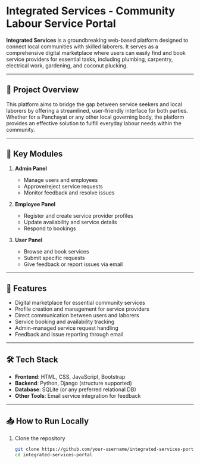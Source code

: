 # Integrated Services - Community Labour Service Portal

**Integrated Services** is a groundbreaking web-based platform designed to connect local communities with skilled laborers. It serves as a comprehensive digital marketplace where users can easily find and book service providers for essential tasks, including plumbing, carpentry, electrical work, gardening, and coconut plucking.

---

## 🚀 Project Overview

This platform aims to bridge the gap between service seekers and local laborers by offering a streamlined, user-friendly interface for both parties. Whether for a Panchayat or any other local governing body, the platform provides an effective solution to fulfill everyday labour needs within the community.

---

## 🧩 Key Modules

1. **Admin Panel**  
   - Manage users and employees  
   - Approve/reject service requests  
   - Monitor feedback and resolve issues

2. **Employee Panel**  
   - Register and create service provider profiles  
   - Update availability and service details  
   - Respond to bookings

3. **User Panel**  
   - Browse and book services  
   - Submit specific requests  
   - Give feedback or report issues via email

---

## 🎯 Features

- Digital marketplace for essential community services  
- Profile creation and management for service providers  
- Direct communication between users and laborers  
- Service booking and availability tracking  
- Admin-managed service request handling  
- Feedback and issue reporting through email

---

## 🛠️ Tech Stack

- **Frontend**: HTML, CSS, JavaScript, Bootstrap  
- **Backend**: Python, Django (structure supported)  
- **Database**: SQLite (or any preferred relational DB)  
- **Other Tools**: Email service integration for feedback  

---

## 📥 How to Run Locally

1. Clone the repository  
   ```bash
   git clone https://github.com/your-username/integrated-services-portal.git
   cd integrated-services-portal
